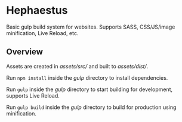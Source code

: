 # Hephaestus

Basic gulp build system for websites. Supports SASS, CSS/JS/image minification, Live Reload, etc.

## Overview

Assets are created in _assets/src/_ and built to _assets/dist/_.

Run `npm install` inside the _gulp_ directory to install dependencies.

Run `gulp` inside the _gulp_ directory to start building for development, supports Live Reload.

Run `gulp build` inside the _gulp_ directory to build for production using minification.
